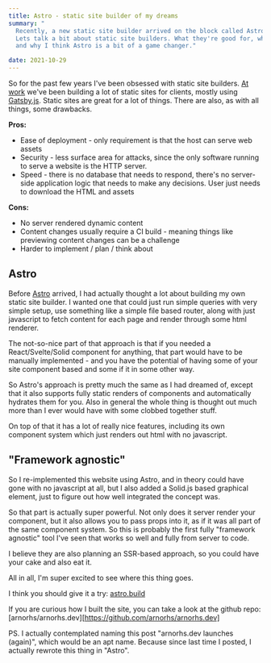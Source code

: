 ```yaml
---
title: Astro - static site builder of my dreams
summary: "
  Recently, a new static site builder arrived on the block called Astro.
  Lets talk a bit about static site builders. What they're good for, what they're not
  and why I think Astro is a bit of a game changer."

date: 2021-10-29
---
```


So for the past few years I've been obsessed with static site builders. [At work](https://juni.is) we've been
building a lot of static sites for clients, mostly using [Gatsby.js](https://www.gatsbyjs.com/).
Static sites are great for a lot of things. There are also, as with all things, some drawbacks.

**Pros:**

- Ease of deployment - only requirement is that the host can serve web assets
- Security - less surface area for attacks, since the only software running to serve
  a website is the HTTP server.
- Speed - there is no database that needs to respond, there's no server-side application
  logic that needs to make any decisions. User just needs to download the HTML and assets

**Cons:**

- No server rendered dynamic content
- Content changes usually require a CI build - meaning things like previewing content changes
  can be a challenge
- Harder to implement / plan / think about

## Astro

Before [Astro](https://astro.build) arrived, I had actually thought a lot about building my
own static site builder. I wanted one that could just run simple queries
with very simple setup, use something like a simple file based router, along with just
javascript to fetch content for each page and render through some html renderer.

The not-so-nice part of that approach is that if you needed a React/Svelte/Solid
component for anything, that part would have to be manually implemented - and you have
the potential of having some of your site component based and some if it in some other way.

So Astro's approach is pretty much the same as I had dreamed of, except that it also supports
fully static renders of components and automatically hydrates them for you. Also in general
the whole thing is thought out much more than I ever would have with some clobbed together
stuff.

On top of that it has a lot of really nice features, including its own component system which
just renders out html with no javascript.

## "Framework agnostic"

So I re-implemented this website using Astro, and in theory could have gone with no javascript
at all, but I also added a Solid.js based graphical element, just to figure out how well
integrated the concept was.

So that part is actually super powerful. Not only does it server render your component, but it
also allows you to pass props into it, as if it was all part of the same component system. So
this is probably the first fully "framework agnostic" tool I've seen that works so well and
fully from server to code.

I believe they are also planning an SSR-based approach, so you could have your cake and also
eat it.

All in all, I'm super excited to see where this thing goes.

I think you should give it a try: [astro.build](https://astro.build)

If you are curious how I built the site, you can take a look at the github repo:
[arnorhs/arnorhs.dev][https://github.com/arnorhs/arnorhs.dev]

PS. I actually contemplated naming this post "arnorhs.dev launches (again)", which would be an
apt name. Because since last time I posted, I actually rewrote this thing in "Astro".
